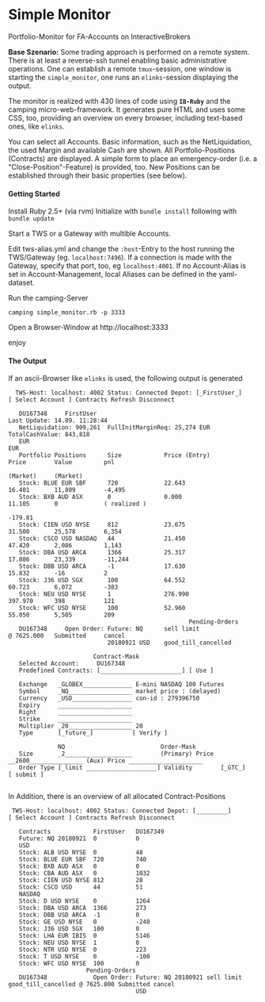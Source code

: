 # Simple Monitor
Portfolio-Monitor for FA-Accounts on InteractiveBrokers

**Base Szenario:** Some trading approach is performed on a remote system. There is at least a reverse-ssh tunnel enabling basic administrative operations. One can establish a remote `tmux`-session, one window is starting the `simple_monitor`, one runs an `elinks`-session displaying the output. 

The monitor is realized with 430 lines of code using __`IB-Ruby`__ and the camping micro-web-framework. It generates pure HTML and uses some CSS, too, providing an overview on every browser, including text-based ones, like `elinks`.

You can select all Accounts. Basic information, such as the NetLiquidation, the used Margin and available Cash  are shown.  All Portfolio-Positions  (Contracts) are displayed. A simple form to place an emergency-order (i.e. a "Close-Position"-Feature) is provided, too. New Positions can be established through their basic properties (see below).

#### Getting Started
Install Ruby 2.5+ (via rvm)
Initialize with `bundle install` following with `bundle update`

Start a TWS or a Gateway with multible Accounts.

Edit tws-alias.yml  and change the `:host`-Entry to the host running the TWS/Gateway (eg. `localhost:7496`).
If a connection is made with the Gateway, specify that port, too, eg `localhost:4001`. If no Account-Alias is set in 
Account-Management,  local Aliases can be defined in the yaml-dataset.

Run the camping-Server 
```
camping simple_monitor.rb -p 3333
```

Open a Browser-Window at http://localhost:3333

enjoy


#### The Output
If an ascii-Browser like `elinks` is used, the following output is generated

```
  TWS-Host: localhost: 4002 Status: Connected Depot: [_FirstUser_] [ Select Account ] Contracts Refresh Disconnect

   DU167348     FirstUser                                               Last Update: 14.09. 11:28:44
   NetLiquidation: 909,261  FullInitMarginReq: 25,274 EUR               TotalCashValue: 843,818
   EUR                                                                  EUR
   Portfolio Positions      Size            Price (Entry)               Price        Value         pnl            
                                                                        (Market)     (Market)
   Stock: BLUE EUR SBF      720             22.643                      16.401       11,809        -4,495
   Stock: BXB AUD ASX       0               0.000                       11.105       0             ( realized )
                                                                                                   -179.81
   Stock: CIEN USD NYSE     812             23.675                      31.500       25,578        6,354
   Stock: CSCO USD NASDAQ   44              21.450                      47.420       2,086         1,143
   Stock: DBA USD ARCA      1366            25.317                      17.086       23,339        -11,244
   Stock: DBB USD ARCA      -1              17.630                      15.832       -16           2
   Stock: J36 USD SGX       100             64.552                      60.723       6,072         -383
   Stock: NEU USD NYSE      1               276.990                     397.970      398           121
   Stock: WFC USD NYSE      100             52.960                      55.050       5,505         209
                                                   Pending-Orders
   DU167348     Open Order: Future: NQ      sell limit                  @ 7625.000   Submitted     cancel
                            20180921 USD    good_till_cancelled

                        Contract-Mask
   Selected Account:     DU167348
   Predefined Contracts: [_______________________] [ Use ]

   Exchange   _GLOBEX______________ E-mini NASDAQ 100 Futures
   Symbol     _NQ__________________ market price : (delayed)
   Currency   _USD_________________ con-id : 279396750
   Expiry     _____________________
   Right      _____________________
   Strike     _____________________
   Multiplier _20__________________ 20
   Type       [_future_]           [ Verify ]

              NQ                           Order-Mask
   Size       _2___________________        (Primary) Price __2600_______________ (Aux) Price _____________________
   Order Type [_limit ____________________] Validity        [_GTC_]                 [ submit ]


```
In Addition, there is an overview of all allocated Contract-Positions
```
 TWS-Host: localhost: 4002 Status: Connected Depot: [_________] [ Select Account ] Contracts Refresh Disconnect

   Contracts            FirstUser   DU167349
   Future: NQ 20180921  0           0
   USD
   Stock: ALB USD NYSE  0           48
   Stock: BLUE EUR SBF  720         740
   Stock: BXB AUD ASX   0           0
   Stock: CBA AUD ASX   0           1032
   Stock: CIEN USD NYSE 812         28
   Stock: CSCO USD      44          51
   NASDAQ
   Stock: D USD NYSE    0           1264
   Stock: DBA USD ARCA  1366        273
   Stock: DBB USD ARCA  -1          0
   Stock: GE USD NYSE   0           -240
   Stock: J36 USD SGX   100         0
   Stock: LHA EUR IBIS  0           5146
   Stock: NEU USD NYSE  1           0
   Stock: NTR USD NYSE  0           223
   Stock: T USD NYSE    0           -100
   Stock: WFC USD NYSE  100         0
                      Pending-Orders
   DU167348             Open Order: Future: NQ 20180921 sell limit good_till_cancelled @ 7625.000 Submitted cancel
                                    USD

```



